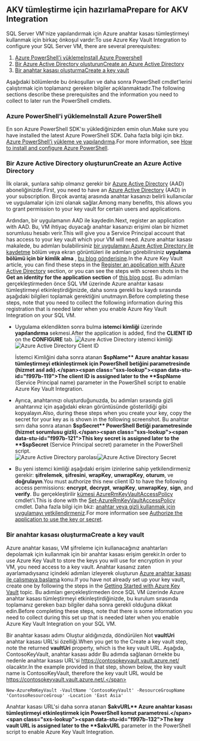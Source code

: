 ## <a name="prepare-for-akv-integration"></a><span data-ttu-id="f997b-101">AKV tümleştirme için hazırlama</span><span class="sxs-lookup"><span data-stu-id="f997b-101">Prepare for AKV Integration</span></span>
<span data-ttu-id="f997b-102">SQL Server VM'nize yapılandırmak için Azure anahtar kasası tümleştirmeyi kullanmak için birkaç önkoşul vardır:</span><span class="sxs-lookup"><span data-stu-id="f997b-102">To use Azure Key Vault Integration to configure your SQL Server VM, there are several prerequisites:</span></span> 

1. [<span data-ttu-id="f997b-103">Azure PowerShell'i yükleme</span><span class="sxs-lookup"><span data-stu-id="f997b-103">Install Azure Powershell</span></span>](#install-azure-powershell)
2. [<span data-ttu-id="f997b-104">Bir Azure Active Directory oluşturun</span><span class="sxs-lookup"><span data-stu-id="f997b-104">Create an Azure Active Directory</span></span>](#create-an-azure-active-directory)
3. [<span data-ttu-id="f997b-105">Bir anahtar kasası oluşturma</span><span class="sxs-lookup"><span data-stu-id="f997b-105">Create a key vault</span></span>](#create-a-key-vault)

<span data-ttu-id="f997b-106">Aşağıdaki bölümlerde bu önkoşulları ve daha sonra PowerShell cmdlet'lerini çalıştırmak için toplamanız gereken bilgiler açıklanmaktadır.</span><span class="sxs-lookup"><span data-stu-id="f997b-106">The following sections describe these prerequisites and the information you need to collect to later run the PowerShell cmdlets.</span></span>

### <a name="install-azure-powershell"></a><span data-ttu-id="f997b-107">Azure PowerShell'i yükleme</span><span class="sxs-lookup"><span data-stu-id="f997b-107">Install Azure PowerShell</span></span>
<span data-ttu-id="f997b-108">En son Azure PowerShell SDK'sı yüklediğinizden emin olun.</span><span class="sxs-lookup"><span data-stu-id="f997b-108">Make sure you have installed the latest Azure PowerShell SDK.</span></span> <span data-ttu-id="f997b-109">Daha fazla bilgi için bkz. [Azure PowerShell’i yükleme ve yapılandırma](/powershell/azureps-cmdlets-docs).</span><span class="sxs-lookup"><span data-stu-id="f997b-109">For more information, see [How to install and configure Azure PowerShell](/powershell/azureps-cmdlets-docs).</span></span>

### <a name="create-an-azure-active-directory"></a><span data-ttu-id="f997b-110">Bir Azure Active Directory oluşturun</span><span class="sxs-lookup"><span data-stu-id="f997b-110">Create an Azure Active Directory</span></span>
<span data-ttu-id="f997b-111">İlk olarak, şunlara sahip olmanız gerekir bir [Azure Active Directory](https://azure.microsoft.com/trial/get-started-active-directory/) (AAD) aboneliğinizde.</span><span class="sxs-lookup"><span data-stu-id="f997b-111">First, you need to have an [Azure Active Directory](https://azure.microsoft.com/trial/get-started-active-directory/) (AAD) in your subscription.</span></span> <span data-ttu-id="f997b-112">Birçok avantaj arasında anahtar kasanızı belirli kullanıcılar ve uygulamalar için izni olanak sağlar.</span><span class="sxs-lookup"><span data-stu-id="f997b-112">Among many benefits, this allows you to grant permission to your key vault for certain users and applications.</span></span>

<span data-ttu-id="f997b-113">Ardından, bir uygulamanın AAD ile kaydedin.</span><span class="sxs-lookup"><span data-stu-id="f997b-113">Next, register an application with AAD.</span></span> <span data-ttu-id="f997b-114">Bu, VM ihtiyaç duyacağı anahtar kasanızı erişimi olan bir hizmet sorumlusu hesabı verir.</span><span class="sxs-lookup"><span data-stu-id="f997b-114">This will give you a Service Principal account that has access to your key vault which your VM will need.</span></span> <span data-ttu-id="f997b-115">Azure anahtar kasası makalede, bu adımları bulabilirsiniz [bir uygulamayı Azure Active Directory ile kaydetme](../articles/key-vault/key-vault-get-started.md#register) bölüm veya ekran görüntüleri ile adımları görebilirsiniz **uygulama bölümü için bir kimlik alma**  , [bu blog gönderisine](http://blogs.technet.com/b/kv/archive/2015/01/09/azure-key-vault-step-by-step.aspx).</span><span class="sxs-lookup"><span data-stu-id="f997b-115">In the Azure Key Vault article, you can find these steps in the [Register an application with Azure Active Directory](../articles/key-vault/key-vault-get-started.md#register) section, or you can see the steps with screen shots in the **Get an identity for the application section** of [this blog post](http://blogs.technet.com/b/kv/archive/2015/01/09/azure-key-vault-step-by-step.aspx).</span></span> <span data-ttu-id="f997b-116">Bu adımları gerçekleştirmeden önce SQL VM üzerinde Azure anahtar kasası tümleştirmeyi etkinleştirdiğinizde, daha sonra gerekli bu kaydı sırasında aşağıdaki bilgileri toplamak gerektiğini unutmayın.</span><span class="sxs-lookup"><span data-stu-id="f997b-116">Before completing these steps, note that you need to collect the following information during this registration that is needed later when you enable Azure Key Vault Integration on your SQL VM.</span></span>

* <span data-ttu-id="f997b-117">Uygulama eklendikten sonra bulma **istemci kimliği** üzerinde **yapılandırma** sekmesi.</span><span class="sxs-lookup"><span data-stu-id="f997b-117">After the application is added, find the **CLIENT ID**  on the **CONFIGURE** tab.</span></span> 
    <span data-ttu-id="f997b-118">![Azure Active Directory istemci kimliği](./media/virtual-machines-sql-server-akv-prepare/aad-client-id.png)</span><span class="sxs-lookup"><span data-stu-id="f997b-118">![Azure Active Directory Client ID](./media/virtual-machines-sql-server-akv-prepare/aad-client-id.png)</span></span>
  
    <span data-ttu-id="f997b-119">İstemci Kimliğini daha sonra atanan **$spName** Azure anahtar kasası tümleştirmeyi etkinleştirmek için PowerShell betiğini parametresinde (hizmet asıl adı).</span><span class="sxs-lookup"><span data-stu-id="f997b-119">The client ID is assigned later to the **$spName** (Service Principal name) parameter in the PowerShell script to enable Azure Key Vault Integration.</span></span> 
* <span data-ttu-id="f997b-120">Ayrıca, anahtarınızı oluşturduğunuzda, bu adımları sırasında gizli anahtarınız için aşağıdaki ekran görüntüsünde gösterildiği gibi kopyalayın.</span><span class="sxs-lookup"><span data-stu-id="f997b-120">Also, during these steps when you create your key, copy the secret for your key as is shown in the following screenshot.</span></span> <span data-ttu-id="f997b-121">Bu anahtar sırrı daha sonra atanan **$spSecret** PowerShell Betiği parametresinde (hizmet sorumlusu gizli).</span><span class="sxs-lookup"><span data-stu-id="f997b-121">This key secret is assigned later to the **$spSecret** (Service Principal secret) parameter in the PowerShell script.</span></span>  
    <span data-ttu-id="f997b-122">![Azure Active Directory parolası](./media/virtual-machines-sql-server-akv-prepare/aad-sp-secret.png)</span><span class="sxs-lookup"><span data-stu-id="f997b-122">![Azure Active Directory Secret](./media/virtual-machines-sql-server-akv-prepare/aad-sp-secret.png)</span></span>
* <span data-ttu-id="f997b-123">Bu yeni istemci kimliği aşağıdaki erişim izinlerine sahip yetkilendirmeniz gerekir: **şifrelemek**, **şifresini**, **wrapKey**, **unwrapKey**, **oturum**, ve **doğrulayın**.</span><span class="sxs-lookup"><span data-stu-id="f997b-123">You must authorize this new client ID to have the following access permissions: **encrypt**, **decrypt**, **wrapKey**, **unwrapKey**, **sign**, and **verify**.</span></span> <span data-ttu-id="f997b-124">Bu gerçekleştirilir [kümesi AzureRmKeyVaultAccessPolicy](https://msdn.microsoft.com/library/azure/mt603625.aspx) cmdlet'i.</span><span class="sxs-lookup"><span data-stu-id="f997b-124">This is done with the [Set-AzureRmKeyVaultAccessPolicy](https://msdn.microsoft.com/library/azure/mt603625.aspx) cmdlet.</span></span> <span data-ttu-id="f997b-125">Daha fazla bilgi için bkz: [anahtar veya gizli kullanmak için uygulamayı yetkilendirmeniz](../articles/key-vault/key-vault-get-started.md#authorize).</span><span class="sxs-lookup"><span data-stu-id="f997b-125">For more information see [Authorize the application to use the key or secret](../articles/key-vault/key-vault-get-started.md#authorize).</span></span>

### <a name="create-a-key-vault"></a><span data-ttu-id="f997b-126">Bir anahtar kasası oluşturma</span><span class="sxs-lookup"><span data-stu-id="f997b-126">Create a key vault</span></span>
<span data-ttu-id="f997b-127">Azure anahtar kasası, VM şifreleme için kullanacağınız anahtarları depolamak için kullanmak için bir anahtar kasası erişim gerekir.</span><span class="sxs-lookup"><span data-stu-id="f997b-127">In order to use Azure Key Vault to store the keys you will use for encryption in your VM, you need access to a key vault.</span></span> <span data-ttu-id="f997b-128">Anahtar kasanız zaten ayarlamadıysanız içindeki adımları izleyerek oluşturun [Azure anahtar kasası ile çalışmaya başlama](../articles/key-vault/key-vault-get-started.md) konu.</span><span class="sxs-lookup"><span data-stu-id="f997b-128">If you have not already set up your key vault, create one by following the steps in the [Getting Started with Azure Key Vault](../articles/key-vault/key-vault-get-started.md) topic.</span></span> <span data-ttu-id="f997b-129">Bu adımları gerçekleştirmeden önce SQL VM üzerinde Azure anahtar kasası tümleştirmeyi etkinleştirdiğinizde, bu kurulum sırasında toplamanız gereken bazı bilgiler daha sonra gerekli olduğuna dikkat edin.</span><span class="sxs-lookup"><span data-stu-id="f997b-129">Before completing these steps, note that there is some information you need to collect during this set up that is needed later when you enable Azure Key Vault Integration on your SQL VM.</span></span>

<span data-ttu-id="f997b-130">Bir anahtar kasası adımı Oluştur aldığınızda, döndürülen Not **vaultUri** anahtar kasası URL'si özelliği.</span><span class="sxs-lookup"><span data-stu-id="f997b-130">When you get to the Create a key vault step, note the returned **vaultUri** property, which is the key vault URL.</span></span> <span data-ttu-id="f997b-131">Aşağıda, ContosoKeyVault, anahtar kasası addır Bu adımda sağlanan örnekte bu nedenle anahtar kasası URL'si https://contosokeyvault.vault.azure.net/ olacaktır.</span><span class="sxs-lookup"><span data-stu-id="f997b-131">In the example provided in that step, shown below, the key vault name is ContosoKeyVault, therefore the key vault URL would be https://contosokeyvault.vault.azure.net/.</span></span>

    New-AzureRmKeyVault -VaultName 'ContosoKeyVault' -ResourceGroupName 'ContosoResourceGroup' -Location 'East Asia'

<span data-ttu-id="f997b-132">Anahtar kasası URL'si daha sonra atanan **$akvURL** Azure anahtar kasası tümleştirmeyi etkinleştirmek için PowerShell komut parametresi.</span><span class="sxs-lookup"><span data-stu-id="f997b-132">The key vault URL is assigned later to the **$akvURL** parameter in the PowerShell script to enable Azure Key Vault Integration.</span></span>


